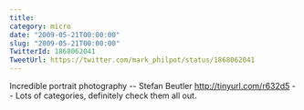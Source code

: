 ```yaml
---
title: 
category: micro
date: "2009-05-21T00:00:00"
slug: "2009-05-21T00:00:00"
TwitterId: 1868062041
TweetUrl: https://twitter.com/mark_philpot/status/1868062041
---
```


Incredible portrait photography -- Stefan Beutler http://tinyurl.com/r632d5 --
Lots of categories, definitely check them all out.
